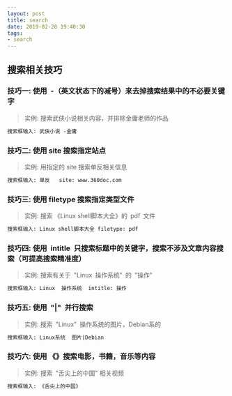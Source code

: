 ```yaml
---
layout: post
title: search
date: 2019-02-28 19:40:30
tags: 
- search
---
```


## 搜索相关技巧  

### 技巧一: 使用 -（英文状态下的减号）来去掉搜索结果中的不必要关键字  

> 实例: 搜索武侠小说相关内容，并排除金庸老师的作品  

```md
搜索框输入: 武侠小说 -金庸  
```
<!-- more -->

### 技巧二: 使用 site 搜索指定站点  

> 实例: 用指定的 site 搜索单反相关信息  

```md
搜索框输入: 单反   site: www.360doc.com  
```

### 技巧三: 使用 filetype 搜索指定类型文件  

> 实例: 搜索 《Linux shell脚本大全》的 pdf 文件  

```md
搜索框输入: Linux shell脚本大全 filetype: pdf  
```

### 技巧四: 使用 intitle 只搜索标题中的关键字，搜索不涉及文章内容搜索（可提高搜索精准度）    

> 实例: 搜索有关于 "Linux 操作系统" 的 "操作"    

```md
搜索框输入: Linux  操作系统  intitle: 操作  
```

### 技巧五: 使用 "|" 并行搜索  

> 实例: 搜索 "Linux" 操作系统的图片，Debian系的  

```md
搜索框输入: Linux系统  图片|Debian  
```

### 技巧六: 使用 《》搜索电影，书籍，音乐等内容  

> 实例: 搜索 "舌尖上的中国" 相关视频

```md
搜索框输入: 《舌尖上的中国》  
```
